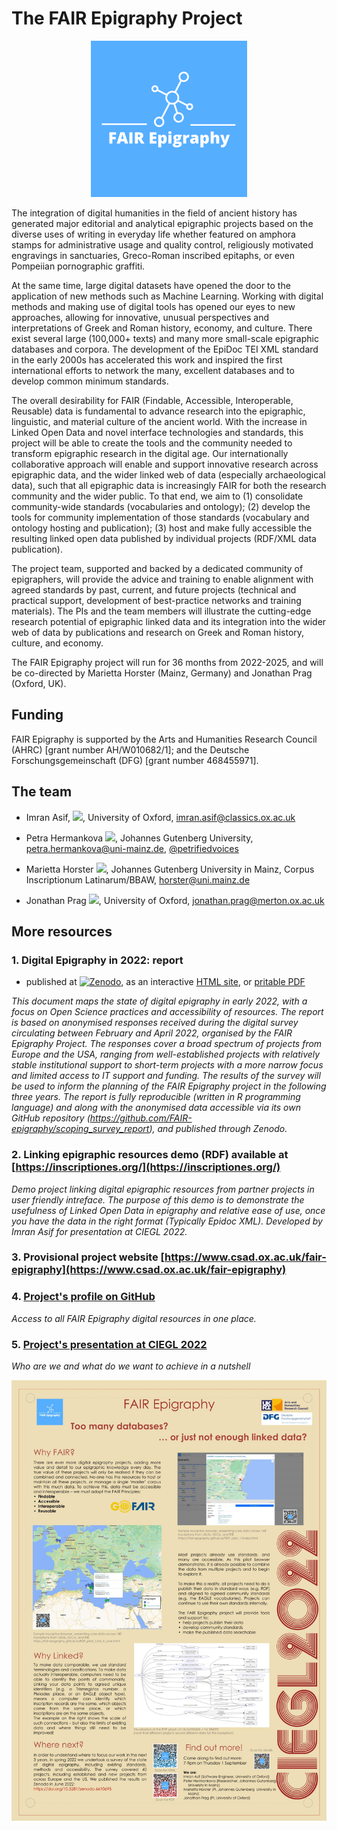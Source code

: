 # The FAIR Epigraphy Project

<p align="center">
  <img src="./docs/FAIRlogo_canva_lighter.png" width="250" title="FAIR Epigraphy logo">
</p>

The integration of digital humanities in the field of ancient history has generated major editorial and analytical epigraphic projects based on the diverse uses of writing in everyday life whether featured on amphora stamps for administrative usage and quality control, religiously motivated engravings in sanctuaries, Greco-Roman inscribed epitaphs, or even Pompeiian pornographic graffiti.  

At the same time, large digital datasets have opened the door to the application of new methods such as Machine Learning. Working with digital methods and making use of digital tools has opened our eyes to new approaches, allowing for innovative, unusual perspectives and interpretations of Greek and Roman history, economy, and culture. There exist several large (100,000+ texts) and many more small-scale epigraphic databases and corpora. The development of the EpiDoc TEI XML standard in the early 2000s has accelerated this work and inspired the first international efforts to network the many, excellent databases and to develop common minimum standards.

The overall desirability for FAIR (Findable, Accessible, Interoperable, Reusable) data is fundamental to advance research into the epigraphic, linguistic, and material culture of the ancient world. With the increase in Linked Open Data and novel interface technologies and standards, this project will be able to create the tools and the community needed to transform epigraphic research in the digital age. Our internationally collaborative approach will enable and support innovative research across epigraphic data, and the wider linked web of data (especially archaeological data), such that all epigraphic data is increasingly FAIR for both the research community and the wider public. To that end, we aim to (1) consolidate community-wide standards (vocabularies and ontology); (2) develop the tools for community implementation of those standards (vocabulary and ontology hosting and publication); (3) host and make fully accessible the resulting linked open data published by individual projects (RDF/XML data publication).

The project team, supported and backed by a dedicated community of epigraphers, will provide the advice and training to enable alignment with agreed standards by past, current, and future projects (technical and practical support, development of best-practice networks and training materials). The PIs and the team members will illustrate the cutting-edge research potential of epigraphic linked data and its integration into the wider web of data by publications and research on Greek and Roman history, culture, and economy.

The FAIR Epigraphy project will run for 36 months from 2022-2025, and will be  co-directed by Marietta Horster (Mainz, Germany) and Jonathan Prag (Oxford, UK).

## Funding

FAIR Epigraphy is supported by the Arts and Humanities Research Council (AHRC) [grant number AH/W010682/1]; and the Deutsche Forschungsgemeinschaft (DFG) [grant number 468455971].

## The team

* Imran Asif, [![](https://orcid.org/sites/default/files/images/orcid_16x16.png)](https://orcid.org/0000-0002-1144-6265), University of Oxford, imran.asif@classics.ox.ac.uk

* Petra Hermankova [![](https://orcid.org/sites/default/files/images/orcid_16x16.png)](https://orcid.org/0000-0002-6349-0540), Johannes Gutenberg University, petra.hermankova@uni-mainz.de, [@petrifiedvoices](https://github.com/petrifiedvoices)

* Marietta Horster [![](https://orcid.org/sites/default/files/images/orcid_16x16.png)](https://orcid.org/0000-0003-1434-224X), Johannes Gutenberg University in Mainz, Corpus Inscriptionum Latinarum/BBAW, horster@uni.mainz.de

* Jonathan Prag [![](https://orcid.org/sites/default/files/images/orcid_16x16.png)](https://orcid.org/0000-0003-3819-8537), University of Oxford, jonathan.prag@merton.ox.ac.uk


## More resources

### 1. Digital Epigraphy in 2022: report
- published at [![Zenodo](https://zenodo.org/badge/464419328.svg)](https://zenodo.org/badge/latestdoi/464419328), as an interactive [HTML site](https://fair-epigraphy.github.io/scoping_survey_report/scripts/01_FAIR_epi_report.html), or [pritable PDF](https://github.com/FAIR-epigraphy/scoping_survey_report/blob/main/scripts/01_FAIR_epi_report.pdf)

_This document maps the state of digital epigraphy in early 2022, with a focus on Open Science practices and accessibility of resources. The report is based on anonymised responses received during the digital survey circulating between February and April 2022, organised by the FAIR Epigraphy Project. The responses cover a broad spectrum of projects from Europe and the USA, ranging from well-established projects with relatively stable institutional support to short-term projects with a more narrow focus and limited access to IT support and funding. The results of the survey will be used to inform the planning of the FAIR Epigraphy project in the following three years. The report is fully reproducible (written in R programming language) and along with the anonymised data accessible via its own GitHub repository (https://github.com/FAIR-epigraphy/scoping_survey_report), and published through Zenodo._

### 2. Linking epigraphic resources demo (RDF) available at [https://inscriptiones.org/](https://inscriptiones.org/)

_Demo project linking digital epigraphic resources from partner projects in user friendly intreface. The purpose of this demo is to demonstrate the usefulness of Linked Open Data in epigraphy and relative ease of use, once you have the data in the right format (Typically Epidoc XML). Developed by Imran Asif for presentation at CIEGL 2022._

### 3. Provisional project website [https://www.csad.ox.ac.uk/fair-epigraphy](https://www.csad.ox.ac.uk/fair-epigraphy)

### 4. [Project's profile on GitHub](https://github.com/FAIR-epigraphy)

_Access to all FAIR Epigraphy digital resources in one place._

### 5. [Project's presentation at CIEGL 2022](../docs/CIEGL22_poster_FAIR.pdf)

_Who are we and what do we want to achieve in a nutshell_

<p align="center">
  <img src="https://github.com/FAIR-epigraphy/home/blob/main/docs/CIEGL_poster_FAIR.png" title="FAIR Epigraphy poster at CIEGL 22" align="left">
</p>





